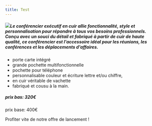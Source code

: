 ```yaml
---
title: Test
---
```


##### ![](/punctum.png)Le conférencier exécutif en cuir allie fonctionnalité, style et personnalisation pour répondre à tous vos besoins professionnels. Conçu avec un souci du détail et fabriqué à partir de cuir de haute qualité, ce conférencier est l'accessoire idéal pour les réunions, les conférences et les déplacements d'affaires.

* porte carte intégré
* grande pochette multifonctionnelle
* pochette pour téléphone
* personnalisable couleur et écriture lettre et/ou chiffre,
* en cuir véritable de vachette
* fabriqué et cousu à la main.

##### prix bas: 320€

prix base: 400€

Profiter vite de notre offre de lancement !
